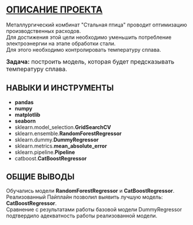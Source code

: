 ## <font size="5"><b><u>ОПИСАНИЕ ПРОЕКТА</b></u></font>
Металлургический комбинат "Стальная птица" проводит оптимизацию производственных расходов. 
<br>Для достижения этой цели необходимо уменьшить потребление электроэнергии на этапе обработки стали. 
<br>Для этого необходимо контролировать температуру сплава.

<font size="3"><b>Задача:</b> построить модель, которая будет предсказывать температуру сплава.</font> 

## НАВЫКИ И ИНСТРУМЕНТЫ
- <b>pandas</b>
- <b>numpy</b>
- <b>matplotlib</b>
- <b>seaborn</b>
- sklearn.model_selection.<b>GridSearchCV</b>
- sklearn.ensemble.<b>RandomForestRegressor</b>
- sklearn.dummy.<b>DummyRegressor</b>
- sklearn.metrics.<b>mean_absolute_error</b>
- sklearn.pipeline.<b>Pipeline</b>
- catboost.<b>CatBoostRegressor</b>

## ОБЩИЕ ВЫВОДЫ
Обучались модели <b>RandomForestRegressor</b> и <b>CatBoostRegressor</b>.
<br>Реализованный Пайплайн позволил выявить лучшую модель: <b>CatBoostRegressor</b>. 
<br>Сравнение с результатами работы базовой модели DummyRegressor подтвердило адекватность работы реализованной модели.
